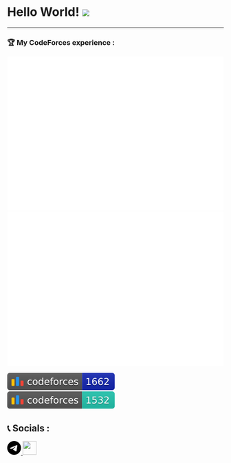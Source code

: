 # Hello World! <img src="https://media.giphy.com/media/hvRJCLFzcasrR4ia7z/giphy.gif" width="30px"/>

___

### :trophy: My CodeForces experience :

![](https://raw.githubusercontent.com/chu65536/cf-stats/main/output/light_card.svg#gh-dark-mode-only)
![](https://raw.githubusercontent.com/chu65536/cf-stats/main/output/light_card.svg#gh-light-mode-only)

![](https://raw.githubusercontent.com/chu65536/cf-stats/main/output/max_rating.svg)
![](https://raw.githubusercontent.com/chu65536/cf-stats/main/output/rating.svg)


## 📞 Socials : 

<!--Telegram-->
<a href="https://t.me/chu65536">
 <picture>
  <source srcset="icons/telegram.dark.png" media="(prefers-color-scheme: dark)">
  <img src="icons/telegram.png" width="32px" height="32px">
 </picture>
</a>

<!--VK-->
<a href="https://vk.com/chu65536">
 <picture>
  <source srcset="https://free-png.ru/wp-content/uploads/2020/04/VK_Monochrome_Logo_t.png" media="(prefers-color-scheme: dark)">
  <img src="https://free-png.ru/wp-content/uploads/2020/04/VK-chb_t.png" width="32px" height="32px">
 </picture>
</a>

